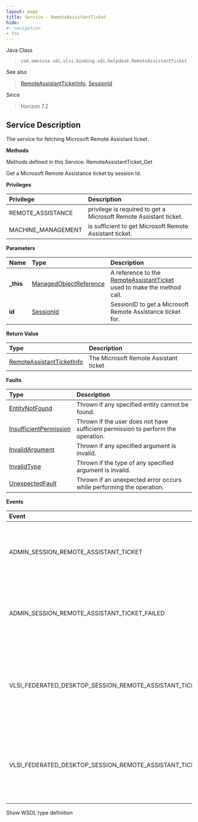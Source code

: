 ```yaml
---
layout: page
title: Service - RemoteAssistantTicket
hide:
#- navigation
- toc
---
```








Java Class
> `com.omnissa.vdi.vlsi.binding.vdi.helpdesk.RemoteAssistantTicket`

See also
> [RemoteAssistantTicketInfo](vdi.helpdesk.RemoteAssistantTicket.RemoteAssistantTicketInfo.md), [SessionId](vdi.entity.SessionId.md)

Since
> Horizon 7.2





## Service Description

The service for fetching Microsoft Remote Assistant ticket.

**Methods**

Methods defined in this Service:
RemoteAssistantTicket_Get




Get a Microsoft Remote Assistance ticket by session Id.

**Privileges**

Privilege | Description
:---|:---
REMOTE_ASSISTANCE|  privilege is required to get a Microsoft Remote Assistant ticket.
MACHINE_MANAGEMENT|  is sufficient to get Microsoft Remote Assistant ticket.



**Parameters**

 Name | Type | Description
:---|:---|:---
**_this**| [ManagedObjectReference](vmodl.ManagedObjectReference.md)|  A reference to the [RemoteAssistantTicket](vdi.helpdesk.RemoteAssistantTicket.md) used to make the method call.
**id**| [SessionId](vdi.entity.SessionId.md)|  SessionID to get a Microsoft Remote Assistance ticket for.




**Return Value**

Type | Description
:---|:---
[RemoteAssistantTicketInfo](vdi.helpdesk.RemoteAssistantTicket.RemoteAssistantTicketInfo.md)| The Microsoft Remote Assistant ticket



**Faults**

Type | Description
:---|:---
[EntityNotFound](vdi.fault.EntityNotFound.md)| Thrown if any specified entity cannot be found.
[InsufficientPermission](vdi.fault.InsufficientPermission.md)| Thrown if the user does not have sufficient permission to perform the operation.
[InvalidArgument](vdi.fault.InvalidArgument.md)| Thrown if any specified argument is invalid.
[InvalidType](vdi.fault.InvalidType.md)| Thrown if the type of any specified argument is invalid.
[UnexpectedFault](vdi.fault.UnexpectedFault.md)| Thrown if an unexpected error occurs while performing the operation.



**Events**

Event | Description
:---|:---
ADMIN_SESSION_REMOTE_ASSISTANT_TICKET|  For local sessions, if a Microsoft Remote Assistant ticket is successfully obtained.
ADMIN_SESSION_REMOTE_ASSISTANT_TICKET_FAILED|  For local sessions, if unable to obtain a Microsoft Remote Assistant ticket.
VLSI_FEDERATED_DESKTOP_SESSION_REMOTE_ASSISTANT_TICKET_REQUEST_SENT|  For remote sessions, if a request was successfully made to obtain a Microsoft Remote Assistant ticket.
VLSI_FEDERATED_DESKTOP_SESSION_REMOTE_ASSISTANT_TICKET_REQUEST_SEND_FAILED|  For remote sessions, if a request could not be made to obtain a Microsoft Remote Assistant ticket.

Show WSDL type definition












 
